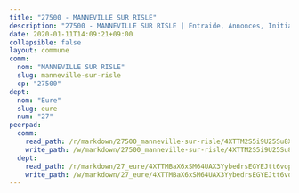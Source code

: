 ```yaml
---
title: "27500 - MANNEVILLE SUR RISLE"
description: "27500 - MANNEVILLE SUR RISLE | Entraide, Annonces, Initiatives"
date: 2020-01-11T14:09:21+09:00
collapsible: false
layout: commune
comm:
  nom: "MANNEVILLE SUR RISLE"
  slug: manneville-sur-risle
  cp: "27500"
dept:
  nom: "Eure"
  slug: eure
  num: "27"
peerpad:
  comm:
    read_path: /r/markdown/27500_manneville-sur-risle/4XTTM2S5i9U25Su8X8MWzevfrLCLi6GuwixGYv4UGnu2oRRhp
    write_path: /w/markdown/27500_manneville-sur-risle/4XTTM2S5i9U25Su8X8MWzevfrLCLi6GuwixGYv4UGnu2oRRhp-K3TgUYpLBHSyfmocaTdZCt3fbVEtE4p4BcN5RysB7viVVxwLeVqXWTE2FnEFrXziJN7UvhBAWsdbM4k6q65SoNeJevuTvtEEECGXQDrqc8iN6dU8rcby1TpDffgDYNTMuNHVWBo4
  dept:
    read_path: /r/markdown/27_eure/4XTTMBaX6xSM64UAX3YybedrsEGYEJtt6vopdQsPEFtGijgwg
    write_path: /w/markdown/27_eure/4XTTMBaX6xSM64UAX3YybedrsEGYEJtt6vopdQsPEFtGijgwg-K3TgUmjy61Gu7ZFzjoVmiacXP2Rc4pq6sxVCYUX3mFQZWQw9yCKsEoAMagtuW4jJTYhK96DsWW4cPmZLagvQNZ34BscGcu4btrtJibt18c1mpqofaWe6Q3RartDiuMTjY7NrsH4r
---
```


